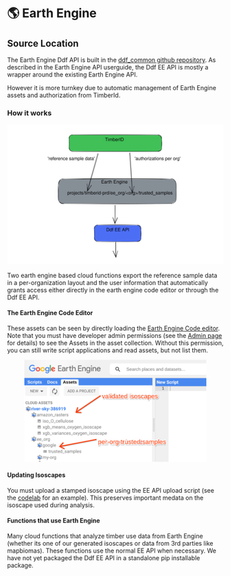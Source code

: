 # 🌎 Earth Engine

## Source Location

The Earth Engine Ddf API is built in the [ddf\_common github repository](https://github.com/tnc-br/ddf\_common).  As described in the Earth Engine API userguide, the Ddf EE API is mostly a wrapper around the existing Earth Engine API.

However it is more turnkey due to automatic management of Earth Engine assets and authorization from TimberId.

### How it works

<img src="../../.gitbook/assets/file.excalidraw (5).svg" alt="The TimberID  front end manages information auto exported to Earth Engine" class="gitbook-drawing">

Two earth engine based cloud functions export the reference sample data in a per-organization layout and the user information that automatically grants access either directly in the earth engine code editor or through the Ddf EE API.

#### The Earth Engine Code Editor

These assets can be seen by directly loading the [Earth Engine Code editor](https://code.earthengine.google.com/). Note that you must have developer admin permissions (see the [Admin page](../../internal/internal-information.md) for details) to see the Assets in the asset collection. Without this permission, you can still write script applications and read assets, but not list them.

<figure><img src="../../.gitbook/assets/ee_code_editor.png" alt=""><figcaption></figcaption></figure>

#### Updating Isoscapes

You must upload a stamped isoscape using the EE API upload script (see the [codelab](https://colab.sandbox.google.com/github/tnc-br/ddf\_common/blob/ddf\_ee\_api/ddf\_ee\_api.ipynb) for an example). This preserves important medata on the isoscape used during analysis.

#### Functions that use Earth Engine

Many cloud functions that analyze timber use data from Earth Engine (whether its one of our generated isoscapes or data from 3rd parties like mapbiomas). These functions use the normal EE API when necessary. We have not yet packaged the Ddf EE API in a standalone pip installable package.



